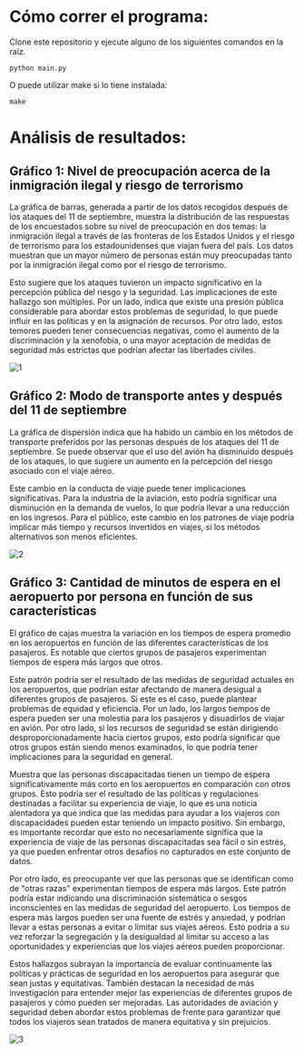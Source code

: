 # Cómo correr el programa:
Clone este repositorio y ejecute alguno de los siguientes comandos en la raíz.

```console
python main.py
```
O puede utilizar make si lo tiene instalada:

```console
make
```

# Análisis de resultados:

## Gráfico 1: Nivel de preocupación acerca de la inmigración ilegal y riesgo de terrorismo

La gráfica de barras, generada a partir de los datos recogidos después de los ataques del 11 de septiembre, muestra la distribución de las respuestas de los encuestados sobre su nivel de preocupación en dos temas: la inmigración ilegal a través de las fronteras de los Estados Unidos y el riesgo de terrorismo para los estadounidenses que viajan fuera del país. Los datos muestran que un mayor número de personas están muy preocupadas tanto por la inmigración ilegal como por el riesgo de terrorismo.

Esto sugiere que los ataques tuvieron un impacto significativo en la percepción pública del riesgo y la seguridad. Las implicaciones de este hallazgo son múltiples. Por un lado, indica que existe una presión pública considerable para abordar estos problemas de seguridad, lo que puede influir en las políticas y en la asignación de recursos. Por otro lado, estos temores pueden tener consecuencias negativas, como el aumento de la discriminación y la xenofobia, o una mayor aceptación de medidas de seguridad más estrictas que podrían afectar las libertades civiles.

![1](https://github.com/GaboUCR/Gabo/assets/69367406/3e864045-c12b-4cf1-8d5b-5c040ddbcd93)


## Gráfico 2: Modo de transporte antes y después del 11 de septiembre

La gráfica de dispersión indica que ha habido un cambio en los métodos de transporte preferidos por las personas después de los ataques del 11 de septiembre. Se puede observar que el uso del avión ha disminuido después de los ataques, lo que sugiere un aumento en la percepción del riesgo asociado con el viaje aéreo.

Este cambio en la conducta de viaje puede tener implicaciones significativas. Para la industria de la aviación, esto podría significar una disminución en la demanda de vuelos, lo que podría llevar a una reducción en los ingresos. Para el público, este cambio en los patrones de viaje podría implicar más tiempo y recursos invertidos en viajes, si los métodos alternativos son menos eficientes.


![2](https://github.com/GaboUCR/Gabo/assets/69367406/ec2f57fc-3f46-4c3c-91c4-5809fa78e774)

## Gráfico 3: Cantidad de minutos de espera en el aeropuerto por persona en función de sus características

El gráfico de cajas muestra la variación en los tiempos de espera promedio en los aeropuertos en función de las diferentes características de los pasajeros. Es notable que ciertos grupos de pasajeros experimentan tiempos de espera más largos que otros.

Este patrón podría ser el resultado de las medidas de seguridad actuales en los aeropuertos, que podrían estar afectando de manera desigual a diferentes grupos de pasajeros. Si este es el caso, puede plantear problemas de equidad y eficiencia. Por un lado, los largos tiempos de espera pueden ser una molestia para los pasajeros y disuadirlos de viajar en avión. Por otro lado, si los recursos de seguridad se están dirigiendo desproporcionadamente hacia ciertos grupos, esto podría significar que otros grupos están siendo menos examinados, lo que podría tener implicaciones para la seguridad en general.

Muestra que las personas discapacitadas tienen un tiempo de espera significativamente más corto en los aeropuertos en comparación con otros grupos. Esto podría ser el resultado de las políticas y regulaciones destinadas a facilitar su experiencia de viaje, lo que es una noticia alentadora ya que indica que las medidas para ayudar a los viajeros con discapacidades pueden estar teniendo un impacto positivo. Sin embargo, es importante recordar que esto no necesariamente significa que la experiencia de viaje de las personas discapacitadas sea fácil o sin estrés, ya que pueden enfrentar otros desafíos no capturados en este conjunto de datos.

Por otro lado, es preocupante ver que las personas que se identifican como de "otras razas" experimentan tiempos de espera más largos. Este patrón podría estar indicando una discriminación sistemática o sesgos inconscientes en las medidas de seguridad del aeropuerto. Los tiempos de espera más largos pueden ser una fuente de estrés y ansiedad, y podrían llevar a estas personas a evitar o limitar sus viajes aéreos. Esto podría a su vez reforzar la segregación y la desigualdad al limitar su acceso a las oportunidades y experiencias que los viajes aéreos pueden proporcionar.

Estos hallazgos subrayan la importancia de evaluar continuamente las políticas y prácticas de seguridad en los aeropuertos para asegurar que sean justas y equitativas. También destacan la necesidad de más investigación para entender mejor las experiencias de diferentes grupos de pasajeros y cómo pueden ser mejoradas. Las autoridades de aviación y seguridad deben abordar estos problemas de frente para garantizar que todos los viajeros sean tratados de manera equitativa y sin prejuicios.

![3](https://github.com/GaboUCR/Gabo/assets/69367406/472e8df1-fc6b-4807-8b25-5a4900855bc4)




